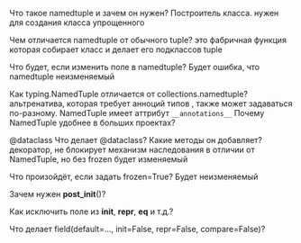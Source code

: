 Что такое namedtuple и зачем он нужен? 
Построитель класса. нужен для создания класса упрощенного 

Чем отличается namedtuple от обычного tuple? 
это фабричная функция которая собирает класс и делает его подклассов tuple 

Что будет, если изменить поле в namedtuple? 
Будет ошибка, что namedtuple неизменяемый 

Как typing.NamedTuple отличается от collections.namedtuple?
 альтренатива, которая требует анноций типов , также может задаваться по-разному. 
 NamedTuple имеет аттрибут `__annotations__`
 Почему NamedTuple удобнее в больших проектах? 
 
 @dataclass Что делает @dataclass? Какие методы он добавляет? 
 декоратор, не блокирует механизм наследования в отличии от NamedTuple, но без frozen будет изменяемый 
 
 Что произойдёт, если задать frozen=True? 
 Будет неизменяемый 
 
 Зачем нужен __post_init__()? 
 
 Как исключить поле из __init__, __repr__, __eq__ и т.д.? 
 
 Что делает field(default=..., init=False, repr=False, compare=False)?